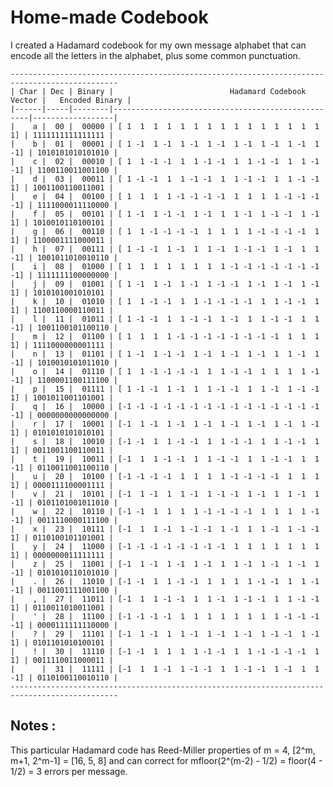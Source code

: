 # Home-made Codebook

I created a Hadamard codebook for my own message alphabet that can encode all 
the letters in the alphabet, plus some common punctuation.

    ----------------------------------------------------------------------------------------------
    | Char | Dec | Binary |                          Hadamard Codebook Vector |   Encoded Binary |
    |------|-----|--------|---------------------------------------------------|------------------|
    |    a |  00 |  00000 | [ 1  1  1  1  1  1  1  1  1  1  1  1  1  1  1  1] | 1111111111111111 | 
    |    b |  01 |  00001 | [ 1 -1  1 -1  1 -1  1 -1  1 -1  1 -1  1 -1  1 -1] | 1010101010101010 | 
    |    c |  02 |  00010 | [ 1  1 -1 -1  1  1 -1 -1  1  1 -1 -1  1  1 -1 -1] | 1100110011001100 | 
    |    d |  03 |  00011 | [ 1 -1 -1  1  1 -1 -1  1  1 -1 -1  1  1 -1 -1  1] | 1001100110011001 | 
    |    e |  04 |  00100 | [ 1  1  1  1 -1 -1 -1 -1  1  1  1  1 -1 -1 -1 -1] | 1111000011110000 | 
    |    f |  05 |  00101 | [ 1 -1  1 -1 -1  1 -1  1  1 -1  1 -1 -1  1 -1  1] | 1010010110100101 | 
    |    g |  06 |  00110 | [ 1  1 -1 -1 -1 -1  1  1  1  1 -1 -1 -1 -1  1  1] | 1100001111000011 | 
    |    h |  07 |  00111 | [ 1 -1 -1  1 -1  1  1 -1  1 -1 -1  1 -1  1  1 -1] | 1001011010010110 | 
    |    i |  08 |  01000 | [ 1  1  1  1  1  1  1  1 -1 -1 -1 -1 -1 -1 -1 -1] | 1111111100000000 | 
    |    j |  09 |  01001 | [ 1 -1  1 -1  1 -1  1 -1 -1  1 -1  1 -1  1 -1  1] | 1010101001010101 | 
    |    k |  10 |  01010 | [ 1  1 -1 -1  1  1 -1 -1 -1 -1  1  1 -1 -1  1  1] | 1100110000110011 | 
    |    l |  11 |  01011 | [ 1 -1 -1  1  1 -1 -1  1 -1  1  1 -1 -1  1  1 -1] | 1001100101100110 | 
    |    m |  12 |  01100 | [ 1  1  1  1 -1 -1 -1 -1 -1 -1 -1 -1  1  1  1  1] | 1111000000001111 | 
    |    n |  13 |  01101 | [ 1 -1  1 -1 -1  1 -1  1 -1  1 -1  1  1 -1  1 -1] | 1010010101011010 | 
    |    o |  14 |  01110 | [ 1  1 -1 -1 -1 -1  1  1 -1 -1  1  1  1  1 -1 -1] | 1100001100111100 | 
    |    p |  15 |  01111 | [ 1 -1 -1  1 -1  1  1 -1 -1  1  1 -1  1 -1 -1  1] | 1001011001101001 | 
    |    q |  16 |  10000 | [-1 -1 -1 -1 -1 -1 -1 -1 -1 -1 -1 -1 -1 -1 -1 -1] | 0000000000000000 | 
    |    r |  17 |  10001 | [-1  1 -1  1 -1  1 -1  1 -1  1 -1  1 -1  1 -1  1] | 0101010101010101 | 
    |    s |  18 |  10010 | [-1 -1  1  1 -1 -1  1  1 -1 -1  1  1 -1 -1  1  1] | 0011001100110011 | 
    |    t |  19 |  10011 | [-1  1  1 -1 -1  1  1 -1 -1  1  1 -1 -1  1  1 -1] | 0110011001100110 | 
    |    u |  20 |  10100 | [-1 -1 -1 -1  1  1  1  1 -1 -1 -1 -1  1  1  1  1] | 0000111100001111 | 
    |    v |  21 |  10101 | [-1  1 -1  1  1 -1  1 -1 -1  1 -1  1  1 -1  1 -1] | 0101101001011010 | 
    |    w |  22 |  10110 | [-1 -1  1  1  1  1 -1 -1 -1 -1  1  1  1  1 -1 -1] | 0011110000111100 | 
    |    x |  23 |  10111 | [-1  1  1 -1  1 -1 -1  1 -1  1  1 -1  1 -1 -1  1] | 0110100101101001 | 
    |    y |  24 |  11000 | [-1 -1 -1 -1 -1 -1 -1 -1  1  1  1  1  1  1  1  1] | 0000000011111111 | 
    |    z |  25 |  11001 | [-1  1 -1  1 -1  1 -1  1  1 -1  1 -1  1 -1  1 -1] | 0101010110101010 | 
    |    . |  26 |  11010 | [-1 -1  1  1 -1 -1  1  1  1  1 -1 -1  1  1 -1 -1] | 0011001111001100 | 
    |    , |  27 |  11011 | [-1  1  1 -1 -1  1  1 -1  1 -1 -1  1  1 -1 -1  1] | 0110011010011001 | 
    |    ' |  28 |  11100 | [-1 -1 -1 -1  1  1  1  1  1  1  1  1 -1 -1 -1 -1] | 0000111111110000 | 
    |    ? |  29 |  11101 | [-1  1 -1  1  1 -1  1 -1  1 -1  1 -1 -1  1 -1  1] | 0101101010100101 | 
    |    ! |  30 |  11110 | [-1 -1  1  1  1  1 -1 -1  1  1 -1 -1 -1 -1  1  1] | 0011110011000011 | 
    |      |  31 |  11111 | [-1  1  1 -1  1 -1 -1  1  1 -1 -1  1 -1  1  1 -1] | 0110100110010110 | 
    ----------------------------------------------------------------------------------------------

## Notes :

This particular Hadamard code has Reed-Miller properties of m = 4, [2^m, m+1, 2^m-1] = [16, 5, 8] 
and can correct for mfloor(2^(m-2) - 1/2)  = floor(4 - 1/2) = 3 errors per message.

